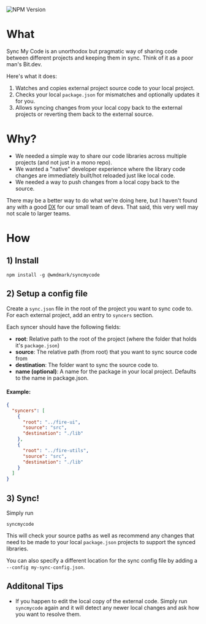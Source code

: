 ![NPM Version](https://img.shields.io/npm/v/@wmdmark/syncmycode)
# What

Sync My Code is an unorthodox but pragmatic way of sharing code between different projects and keeping them in sync. Think of it as a poor man's Bit.dev. 

Here's what it does:

1. Watches and copies external project source code to your local project.
2. Checks your local `package.json` for mismatches and optionally updates it for you.
3. Allows syncing changes from your local copy back to the external projects or reverting them back to the external source.


# Why? 

* We needed a simple way to share our code libraries across multiple projects (and not just in a mono repo). 
* We wanted a "native" developer experience where the library code changes are immediately built/hot reloaded just like local code. 
* We needed a way to push changes from a local copy back to the source.

There may be a better way to do what we're doing here, but I haven't found any with a good [DX](https://css-tricks.com/what-is-developer-experience-dx/) for our small team of devs. That said, this very well may not scale to larger teams.

# How

## 1) Install
```
npm install -g @wmdmark/syncmycode
```

## 2) Setup a config file

Create a `sync.json` file in the root of the project you want to sync code to. For each external project, add an entry to `syncers` section.

Each syncer should have the following fields:

* **root**: Relative path to the root of the project (where the folder that holds it's `package.json`)
* **source**: The relative path (from root) that you want to sync source code from
* **destination**: The folder want to sync the source code to.
* **name (optional)**: A name for the package in your local project. Defaults to the name in package.json.

#### Example: 

```json
{
  "syncers": [
    {
      "root": "../fire-ui",
      "source": "src",
      "destination": "./lib"
    },
    {
      "root": "../fire-utils",
      "source": "src",
      "destination": "./lib"
    }
  ]
}
```

## 3) Sync!
Simply run

```
syncmycode
```

This will check your source paths as well as recommend any changes that need to be made to your local `package.json` projects to support the synced libraries.

You can also specify a different location for the sync config file by adding a `--config my-sync-config.json`.

## Additonal Tips

- If you happen to edit the local copy of the external code. Simply run `syncmycode` again and it will detect any newer local changes and ask how you want to resolve them.
